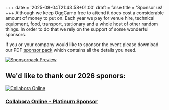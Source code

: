+++
date = '2025-08-04T21:43:58+01:00'
draft = false
title = 'Sponsor us!'
+++
Although we keep OggCamp free to attend it does cost a considerable amount of money to put on. Each year we pay for venue hire, technical equipment, food, transport, stationary and a whole host of other random things. In order to do that we rely on the support of some wonderful sponsors.

If you or your company would like to sponsor the event please download our PDF [sponsor pack](/files/SponsorPack.pdf) which contains all the details you need.

[![Sponsorpack Preview](/img/SponsorPackCover.png)](/files/SponsorPack.pdf)

## We'd like to thank our 2026 sponors:
[![Collabora Online](/img/sponsors/collabora-online-primary.png)](https://www.collaboraonline.com/)
### [Collabora Online - Platinum Sponsor](https://www.collaboraonline.com/)

